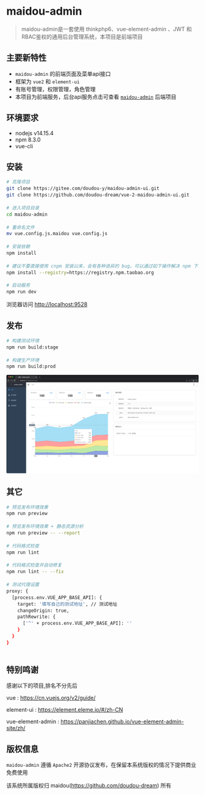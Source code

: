 maidou-admin
===============
>maidou-admin是一套使用 thinkphp6、vue-element-admin  、JWT 和 RBAC鉴权的通用后台管理系统，本项目是前端项目

## 主要新特性
* `maidou-admin` 的前端页面及菜单api接口
* 框架为 `vue2` 和 `element-ui`
* 有账号管理，权限管理，角色管理
* 本项目为前端服务，后台api服务点击可查看 [`maidou-admin`](https://github.com/doudou-dream/vue-2-maidou-admin-api) 后端项目

## 环境要求
* nodejs v14.15.4
* npm 8.3.0
* vue-cli

## 安装

```bash
# 克隆项目
git clone https://gitee.com/doudou-y/maidou-admin-ui.git
git clone https://github.com/doudou-dream/vue-2-maidou-admin-ui.git

# 进入项目目录
cd maidou-admin

# 重命名文件
mv vue.config.js.maidou vue.config.js

# 安装依赖
npm install

# 建议不要直接使用 cnpm 安装以来，会有各种诡异的 bug。可以通过如下操作解决 npm 下载速度慢的问题
npm install --registry=https://registry.npm.taobao.org

# 启动服务
npm run dev
```

浏览器访问 [http://localhost:9528](http://localhost:9528)

## 发布

```bash
# 构建测试环境
npm run build:stage

# 构建生产环境
npm run build:prod
```
![图片](/doc/1643373317475-1.jpg)
## 其它

```bash
# 预览发布环境效果
npm run preview

# 预览发布环境效果 + 静态资源分析
npm run preview -- --report

# 代码格式检查
npm run lint

# 代码格式检查并自动修复
npm run lint -- --fix

# 测试代理设置
proxy: {
  [process.env.VUE_APP_BASE_API]: {
    target: '填写自己的测试地址', // 测试地址
    changeOrigin: true,
    pathRewrite: {
      ['^' + process.env.VUE_APP_BASE_API]: ''
    }
  }
}
   
```

## 特别鸣谢
感谢以下的项目,排名不分先后

vue : https://cn.vuejs.org/v2/guide/

element-ui : https://element.eleme.io/#/zh-CN

vue-element-admin : https://panjiachen.github.io/vue-element-admin-site/zh/

## 版权信息
`maidou-admin` 遵循 `Apache2` 开源协议发布，在保留本系统版权的情况下提供商业免费使用

该系统所属版权归 maidou(https://github.com/doudou-dream) 所有
